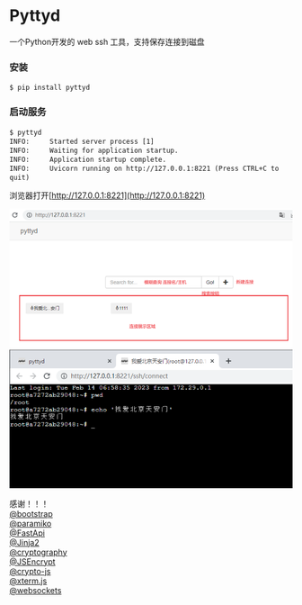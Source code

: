 # Pyttyd
一个Python开发的 web ssh 工具，支持保存连接到磁盘

### 安装

```commandline
$ pip install pyttyd
```

### 启动服务

```commandline
$ pyttyd
INFO:     Started server process [1]
INFO:     Waiting for application startup.
INFO:     Application startup complete.
INFO:     Uvicorn running on http://127.0.0.1:8221 (Press CTRL+C to quit)
```

浏览器打开[http://127.0.0.1:8221](http://127.0.0.1:8221)

![](./src/pyttyd/static/img/index.png)
![](./src/pyttyd/static/img/terminal.png)

感谢！！！  
[@bootstrap](https://getbootstrap.com/docs/3.4/)  
[@paramiko](https://github.com/paramiko/paramiko)  
[@FastApi](https://github.com/tiangolo/fastapi)  
[@Jinja2](https://github.com/pallets/jinja)  
[@cryptography](https://github.com/pyca/cryptography)  
[@JSEncrypt](https://github.com/travist/jsencrypt)  
[@crypto-js](https://github.com/brix/crypto-js)  
[@xterm.js](https://github.com/xtermjs/xterm.js)  
[@websockets](https://github.com/aaugustin/websockets)  

